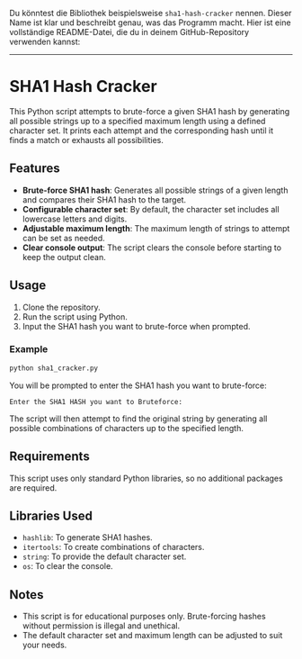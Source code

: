 Du könntest die Bibliothek beispielsweise `sha1-hash-cracker` nennen. Dieser Name ist klar und beschreibt genau, was das Programm macht. Hier ist eine vollständige README-Datei, die du in deinem GitHub-Repository verwenden kannst:

---

# SHA1 Hash Cracker

This Python script attempts to brute-force a given SHA1 hash by generating all possible strings up to a specified maximum length using a defined character set. It prints each attempt and the corresponding hash until it finds a match or exhausts all possibilities.

## Features

- **Brute-force SHA1 hash**: Generates all possible strings of a given length and compares their SHA1 hash to the target.
- **Configurable character set**: By default, the character set includes all lowercase letters and digits.
- **Adjustable maximum length**: The maximum length of strings to attempt can be set as needed.
- **Clear console output**: The script clears the console before starting to keep the output clean.

## Usage

1. Clone the repository.
2. Run the script using Python.
3. Input the SHA1 hash you want to brute-force when prompted.

### Example

```bash
python sha1_cracker.py
```

You will be prompted to enter the SHA1 hash you want to brute-force:

```plaintext
Enter the SHA1 HASH you want to Bruteforce:
```

The script will then attempt to find the original string by generating all possible combinations of characters up to the specified length.

## Requirements

This script uses only standard Python libraries, so no additional packages are required.

## Libraries Used

- `hashlib`: To generate SHA1 hashes.
- `itertools`: To create combinations of characters.
- `string`: To provide the default character set.
- `os`: To clear the console.

## Notes

- This script is for educational purposes only. Brute-forcing hashes without permission is illegal and unethical.
- The default character set and maximum length can be adjusted to suit your needs.